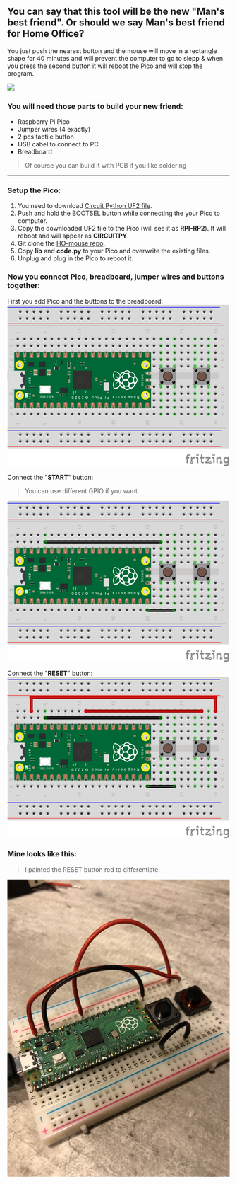 ## You can say that this tool will be the new "Man's best friend". Or should we say Man's best friend for Home Office?

You just push the nearest button and the mouse will move in a rectangle shape for 40 minutes and will prevent the computer to go to slepp & when you press the second button it will reboot the Pico and will stop the program.

![](https://media.giphy.com/media/qMQy929ndmcdtyM6ds/giphy.gif)



### You will need those parts to build your new friend:
- Raspberry Pi Pico
- Jumper wires (4 exactly)
- 2 pcs tactile button
- USB cabel to connect to PC
- Breadboard
> Of course you can build it with PCB if you like soldering



---



### Setup the Pico:

1. You need to download [Circuit Python UF2 file](https://circuitpython.org/board/raspberry_pi_pico/).
2. Push and hold the BOOTSEL button while connecting the your Pico to computer. 
3. Copy the downloaded UF2 file to the Pico (will see it as **RPI-RP2**). It will reboot and will appear as **CIRCUITPY**.
4. Git clone the [HO-mouse repo](https://github.com/smnkrisz/HO-mouse).
5. Copy **lib** and **code.py** to your Pico and overwrite the existing files.
6. Unplug and plug in the Pico to reboot it.

### Now you connect Pico, breadboard, jumper wires and buttons together:

First you add Pico and the buttons to the breadboard:
![](/pictures/pico1.png)

Connect the "**START**" button:
> You can use different GPIO if you want

![](/pictures/pico2.png)

Connect the "**RESET**" button:
![](/pictures/pico3.png)


### Mine looks like this: 
> I painted the RESET button red to differentiate.

![](/pictures/final_pico.jpg)